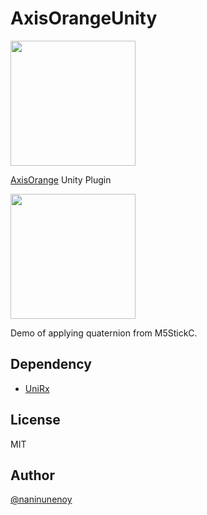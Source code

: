 AxisOrangeUnity
===

<img src="https://github.com/naninunenoy/AxisOrange/blob/doc/doc/logo.png?raw=true" width="200" />

[AxisOrange](https://github.com/naninunenoy/AxisOrange) Unity Plugin

<img src="https://github.com/naninunenoy/AxisOrange/blob/doc/doc/demo.gif?raw=true" width="200" />

Demo of applying quaternion from M5StickC.

## Dependency
 * [UniRx](https://assetstore.unity.com/packages/tools/integration/unirx-reactive-extensions-for-unity-17276)

## License
MIT

## Author
[@naninunenoy](https://github.com/naninunenoy)
